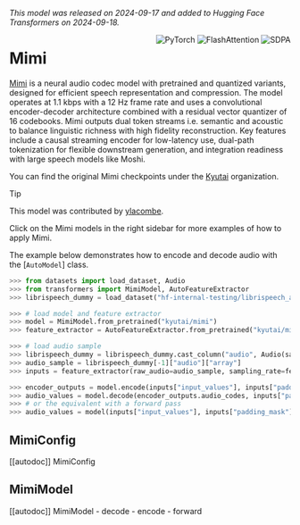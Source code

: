 <!--Copyright 2024 The HuggingFace Team. All rights reserved.

Licensed under the Apache License, Version 2.0 (the "License"); you may not use this file except in compliance with
the License. You may obtain a copy of the License at

http://www.apache.org/licenses/LICENSE-2.0

Unless required by applicable law or agreed to in writing, software distributed under the License is distributed on
an "AS IS" BASIS, WITHOUT WARRANTIES OR CONDITIONS OF ANY KIND, either express or implied. See the License for the
specific language governing permissions and limitations under the License.

⚠️ Note that this file is in Markdown but contain specific syntax for our doc-builder (similar to MDX) that may not be
rendered properly in your Markdown viewer.

-->
*This model was released on 2024-09-17 and added to Hugging Face Transformers on 2024-09-18.*

<div style="float: right;">
    <div class="flex flex-wrap space-x-1">
        <img alt="PyTorch" src="https://img.shields.io/badge/PyTorch-DE3412?style=flat&logo=pytorch&logoColor=white">
        <img alt="FlashAttention" src="https://img.shields.io/badge/%E2%9A%A1%EF%B8%8E%20FlashAttention-eae0c8?style=flat">
        <img alt="SDPA" src="https://img.shields.io/badge/SDPA-DE3412?style=flat&logo=pytorch&logoColor=white">
    </div>
</div>

# Mimi

[Mimi](huggingface.co/papers/2410.00037) is a neural audio codec model with pretrained and quantized variants, designed for efficient speech representation and compression. The model operates at 1.1 kbps with a 12 Hz frame rate and uses a convolutional encoder-decoder architecture combined with a residual vector quantizer of 16 codebooks. Mimi outputs dual token streams i.e. semantic and acoustic to balance linguistic richness with high fidelity reconstruction. Key features include a causal streaming encoder for low-latency use, dual-path tokenization for flexible downstream generation, and integration readiness with large speech models like Moshi.

You can find the original Mimi checkpoints under the [Kyutai](https://huggingface.co/kyutai/models?search=mimi) organization.

>[!TIP]
> This model was contributed by [ylacombe](https://huggingface.co/ylacombe).
>
> Click on the Mimi models in the right sidebar for more examples of how to apply Mimi.

The example below demonstrates how to encode and decode audio with the [`AutoModel`] class.

<hfoptions id="usage">
<hfoption id="AutoModel">

```python 
>>> from datasets import load_dataset, Audio
>>> from transformers import MimiModel, AutoFeatureExtractor
>>> librispeech_dummy = load_dataset("hf-internal-testing/librispeech_asr_dummy", "clean", split="validation")

>>> # load model and feature extractor
>>> model = MimiModel.from_pretrained("kyutai/mimi")
>>> feature_extractor = AutoFeatureExtractor.from_pretrained("kyutai/mimi")

>>> # load audio sample
>>> librispeech_dummy = librispeech_dummy.cast_column("audio", Audio(sampling_rate=feature_extractor.sampling_rate))
>>> audio_sample = librispeech_dummy[-1]["audio"]["array"]
>>> inputs = feature_extractor(raw_audio=audio_sample, sampling_rate=feature_extractor.sampling_rate, return_tensors="pt")

>>> encoder_outputs = model.encode(inputs["input_values"], inputs["padding_mask"])
>>> audio_values = model.decode(encoder_outputs.audio_codes, inputs["padding_mask"])[0]
>>> # or the equivalent with a forward pass
>>> audio_values = model(inputs["input_values"], inputs["padding_mask"]).audio_values
```

</hfoption>
</hfoptions>

## MimiConfig

[[autodoc]] MimiConfig

## MimiModel

[[autodoc]] MimiModel
    - decode
    - encode
    - forward
